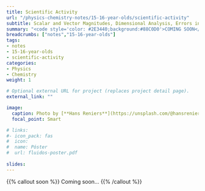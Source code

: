```yaml
---
title: Scientific Activity
url: "/physics-chemistry-notes/15-16-year-olds/scientific-activity"
subtitle: Scalar and Vector Magnitudes, Dimensional Analysis, Errors in Measurement and Expression of Results
summary: "<code style='color: #2E3440;background:#88C0D0'>COMING SOON</code> <br> Scalar and Vector Magnitudes. Dimensional Analysis. Errors in Measurement. Expression of Results."
breadcrumbs: ["notes","15-16-year-olds"]
tags:
- notes
- 15-16-year-olds
- scientific-activity
categories:
- Physics
- Chemistry
weight: 1

# Optional external URL for project (replaces project detail page).
external_link: ""

image:
  caption: Photo by [**Hans Reniers**](https://unsplash.com/@hansreniers) on [Unsplash](https://unsplash.com)
  focal_point: Smart

# links:
#- icon_pack: fas
#  icon:
#  name: Póster
#  url: fluidos-poster.pdf
  
slides: 
---
```


{{% callout soon %}}
Coming soon...
{{% /callout %}}
